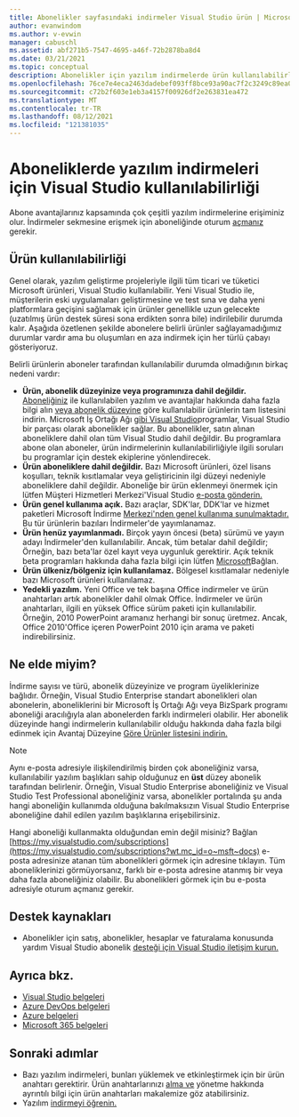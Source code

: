 ```yaml
---
title: Abonelikler sayfasındaki indirmeler Visual Studio ürün | Microsoft Docs
author: evanwindom
ms.author: v-evwin
manager: cabuschl
ms.assetid: abf271b5-7547-4695-a46f-72b2878ba8d4
ms.date: 03/21/2021
ms.topic: conceptual
description: Abonelikler için yazılım indirmelerde ürün kullanılabilirliği Visual Studio öğrenin
ms.openlocfilehash: 76ce7e4eca2463dadebef093ff8bce93a90ac7f2c3249c89ea0f369348971369
ms.sourcegitcommit: c72b2f603e1eb3a4157f00926df2e263831ea472
ms.translationtype: MT
ms.contentlocale: tr-TR
ms.lasthandoff: 08/12/2021
ms.locfileid: "121381035"
---
```

# <a name="product-availability-for-software-downloads-in-visual-studio-subscriptions"></a>Aboneliklerde yazılım indirmeleri için Visual Studio kullanılabilirliği
Abone avantajlarınız kapsamında çok çeşitli yazılım indirmelerine erişiminiz olur.
İndirmeler sekmesine erişmek için aboneliğinde oturum [açmanız](https://my.visualstudio.com/downloads?wt.mc_id=o~msft~docs) gerekir.

## <a name="product-availability"></a>Ürün kullanılabilirliği
Genel olarak, yazılım geliştirme projeleriyle ilgili tüm ticari ve tüketici Microsoft ürünleri, Visual Studio kullanılabilir. Yeni Visual Studio ile, müşterilerin eski uygulamaları geliştirmesine ve test sına ve daha yeni platformlara geçişini sağlamak için ürünler genellikle uzun gelecekte (uzatılmış ürün destek süresi sona erdikten sonra bile) indirilebilir durumda kalır. Aşağıda özetlenen şekilde abonelere belirli ürünler sağlayamadığımız durumlar vardır ama bu oluşumları en aza indirmek için her türlü çabayı gösteriyoruz.

Belirli ürünlerin aboneler tarafından kullanılabilir durumda olmadığının birkaç nedeni vardır:

- **Ürün, abonelik düzeyinize veya programınıza dahil değildir.** [Aboneliğiniz](https://visualstudio.microsoft.com/vs/pricing/) ile kullanılabilen yazılım ve avantajlar hakkında daha fazla bilgi alın [veya abonelik düzeyine](https://download.microsoft.com/download/1/5/4/15454442-CF17-47B9-A65D-DF84EF88511B/Products_by_Benefit_Level.xlsx) göre kullanılabilir ürünlerin tam listesini indirin. Microsoft İş Ortağı Ağı [gibi Visual Studio](https://partner.microsoft.com/)programlar, Visual Studio bir parçası olarak abonelikler sağlar.  Bu abonelikler, satın alınan aboneliklere dahil olan tüm Visual Studio dahil değildir. Bu programlara abone olan aboneler, ürün indirmelerinin kullanılabilirliğiyle ilgili soruları bu programlar için destek ekiplerine yönlendirecek.
- **Ürün aboneliklere dahil değildir.** Bazı Microsoft ürünleri, özel lisans koşulları, teknik kısıtlamalar veya geliştiricinin ilgi düzeyi nedeniyle aboneliklere dahil değildir. Aboneliğe bir ürün eklenmeyi önermek için lütfen Müşteri Hizmetleri Merkezi'Visual Studio [e-posta gönderin.](https://visualstudio.microsoft.com/subscriptions/support/)
- **Ürün genel kullanıma açık.** Bazı araçlar, SDK'lar, DDK'lar ve hizmet paketleri Microsoft İndirme [Merkezi'nden genel kullanıma sunulmaktadır.](https://www.microsoft.com/download) Bu tür ürünlerin bazıları İndirmeler'de yayımlanamaz.
- **Ürün henüz yayımlanmadı.**  Birçok yayın öncesi (beta) sürümü ve yayın adayı İndirmeler'den kullanılabilir. Ancak, tüm betalar dahil değildir; Örneğin, bazı beta'lar özel kayıt veya uygunluk gerektirir. Açık teknik beta programları hakkında daha fazla bilgi için lütfen [Microsoft](https://connect.microsoft.com/)Bağlan.
- **Ürün ülkeniz/bölgeniz için kullanılamaz.** Bölgesel kısıtlamalar nedeniyle bazı Microsoft ürünleri kullanılamaz.
- **Yedekli yazılım.** Yeni Office ve tek başına Office indirmeler ve ürün anahtarları artık abonelikler dahil olmak Office. İndirmeler ve ürün anahtarları, ilgili en yüksek Office sürüm paketi için kullanılabilir.  Örneğin, 2010 PowerPoint aramanız herhangi bir sonuç üretmez.  Ancak, Office 2010'Office içeren PowerPoint 2010 için arama ve paketi indirebilirsiniz.

## <a name="what-do-i-get"></a>Ne elde miyim?
İndirme sayısı ve türü, abonelik düzeyinize ve program üyeliklerinize bağlıdır.  Örneğin, Visual Studio Enterprise standart abonelikleri olan abonelerin, aboneliklerini bir Microsoft İş Ortağı Ağı veya BizSpark programı aboneliği aracılığıyla alan abonelerden farklı indirmeleri olabilir.  Her abonelik düzeyinde hangi indirmelerin kullanılabilir olduğu hakkında daha fazla bilgi edinmek için Avantaj Düzeyine [Göre Ürünler listesini indirin.](https://download.microsoft.com/download/1/5/4/15454442-CF17-47B9-A65D-DF84EF88511B/Visual_Studio_by_Subscription_Level.xlsx)

> [!NOTE]
> Aynı e-posta adresiyle ilişkilendirilmiş birden çok aboneliğiniz varsa, kullanılabilir yazılım başlıkları sahip olduğunuz en **üst** düzey abonelik tarafından belirlenir.  Örneğin, Visual Studio Enterprise aboneliğiniz ve Visual Studio Test Professional aboneliğiniz varsa, abonelikler portalında şu anda hangi aboneliğin kullanımda olduğuna bakılmaksızın Visual Studio Enterprise aboneliğine dahil edilen yazılım başlıklarına erişebilirsiniz. 

Hangi aboneliği kullanmakta olduğundan emin değil misiniz?  Bağlan [https://my.visualstudio.com/subscriptions](https://my.visualstudio.com/subscriptions?wt.mc_id=o~msft~docs) e-posta adresinize atanan tüm abonelikleri görmek için adresine tıklayın. Tüm aboneliklerinizi görmüyorsanız, farklı bir e-posta adresine atanmış bir veya daha fazla aboneliğiniz olabilir.  Bu abonelikleri görmek için bu e-posta adresiyle oturum açmanız gerekir.

## <a name="support-resources"></a>Destek kaynakları
- Abonelikler için satış, abonelikler, hesaplar ve faturalama konusunda yardım Visual Studio abonelik [desteği için Visual Studio iletişim kurun.](https://aka.ms/vssubscriberhelp)

## <a name="see-also"></a>Ayrıca bkz.
- [Visual Studio belgeleri](/visualstudio/)
- [Azure DevOps belgeleri](/azure/devops/)
- [Azure belgeleri](/azure/)
- [Microsoft 365 belgeleri](/microsoft-365/)

## <a name="next-steps"></a>Sonraki adımlar
- Bazı yazılım indirmeleri, bunları yüklemek ve etkinleştirmek için bir ürün anahtarı gerektirir.  Ürün anahtarlarınızı [alma ve](product-keys.md) yönetme hakkında ayrıntılı bilgi için ürün anahtarları makalemize göz atabilirsiniz. 
- Yazılım [indirmeyi öğrenin.](download-software.md)
